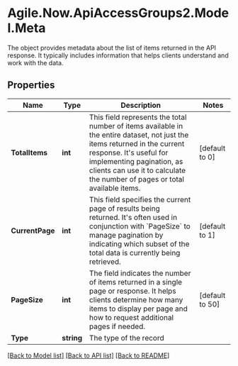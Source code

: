 # Agile.Now.ApiAccessGroups2.Model.Meta
The object provides metadata about the list of items returned in the API response. It typically includes information that helps clients understand and work with the data.

## Properties

Name | Type | Description | Notes
------------ | ------------- | ------------- | -------------
**TotalItems** | **int** | This field represents the total number of items available in the entire dataset, not just the items returned in the current response. It&#39;s useful for implementing pagination, as clients can use it to calculate the number of pages or total available items. | [default to 0]
**CurrentPage** | **int** | This field specifies the current page of results being returned. It&#39;s often used in conjunction with &#x60;PageSize&#x60; to manage pagination by indicating which subset of the total data is currently being retrieved. | [default to 1]
**PageSize** | **int** | The field indicates the number of items returned in a single page or response. It helps clients determine how many items to display per page and how to request additional pages if needed. | [default to 50]
**Type** | **string** | The type of the record | 

[[Back to Model list]](../README.md#documentation-for-models) [[Back to API list]](../README.md#documentation-for-api-endpoints) [[Back to README]](../README.md)

